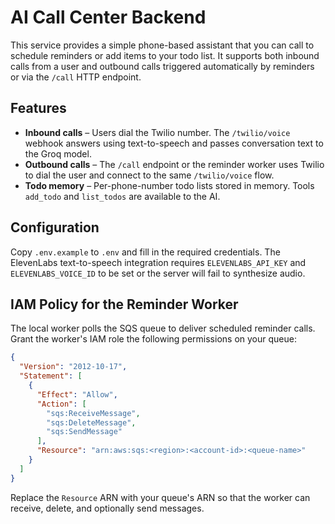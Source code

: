 # AI Call Center Backend

This service provides a simple phone-based assistant that you can call to schedule reminders or add items to your todo list. It supports both inbound calls from a user and outbound calls triggered automatically by reminders or via the `/call` HTTP endpoint.

## Features

- **Inbound calls** – Users dial the Twilio number. The `/twilio/voice` webhook answers using text-to-speech and passes conversation text to the Groq model.
- **Outbound calls** – The `/call` endpoint or the reminder worker uses Twilio to dial the user and connect to the same `/twilio/voice` flow.
- **Todo memory** – Per-phone-number todo lists stored in memory. Tools `add_todo` and `list_todos` are available to the AI.

## Configuration

Copy `.env.example` to `.env` and fill in the required credentials. The ElevenLabs text-to-speech integration requires `ELEVENLABS_API_KEY` and `ELEVENLABS_VOICE_ID` to be set or the server will fail to synthesize audio.

## IAM Policy for the Reminder Worker

The local worker polls the SQS queue to deliver scheduled reminder calls. Grant
the worker's IAM role the following permissions on your queue:

```json
{
  "Version": "2012-10-17",
  "Statement": [
    {
      "Effect": "Allow",
      "Action": [
        "sqs:ReceiveMessage",
        "sqs:DeleteMessage",
        "sqs:SendMessage"
      ],
      "Resource": "arn:aws:sqs:<region>:<account-id>:<queue-name>"
    }
  ]
}
```

Replace the `Resource` ARN with your queue's ARN so that the worker can
receive, delete, and optionally send messages.

